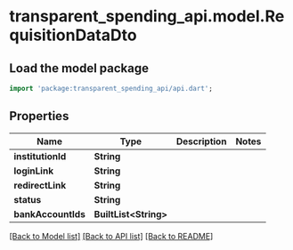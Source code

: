 # transparent_spending_api.model.RequisitionDataDto

## Load the model package
```dart
import 'package:transparent_spending_api/api.dart';
```

## Properties
Name | Type | Description | Notes
------------ | ------------- | ------------- | -------------
**institutionId** | **String** |  | 
**loginLink** | **String** |  | 
**redirectLink** | **String** |  | 
**status** | **String** |  | 
**bankAccountIds** | **BuiltList&lt;String&gt;** |  | 

[[Back to Model list]](../README.md#documentation-for-models) [[Back to API list]](../README.md#documentation-for-api-endpoints) [[Back to README]](../README.md)


